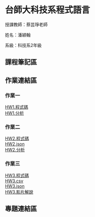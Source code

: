 # 台師大科技系程式語言
授課教師：蔡芸琤老師

姓名：潘穎翰   

系級：科技系2年級  

## 課程筆記區  
## 作業連結區
### 作業一
[HW1.程式碼](https://github.com/ethanlin1126/PL/blob/main/HW1.ipynb)<br>
[HW1.分析](https://github.com/ethanlin1126/PL/blob/main/HW1_%E5%88%86%E6%9E%90.pdf)
### 作業二
[HW2.程式碼](https://github.com/ethanlin1126/PL/blob/main/HW2.ipynb)<br>
[HW2.json](https://github.com/ethanlin1126/PL/blob/main/app_rankings.json)<br>
[HW2.分析](https://github.com/ethanlin1126/PL/blob/main/HW2%E5%88%86%E6%9E%90.pdf)
### 作業三
[HW3.程式碼](https://github.com/ethanlin1126/PL/blob/main/HW3.ipynb)<br>
[HW3.csv](https://github.com/ethanlin1126/PL/blob/main/ptt_basketball_titles.csv)<br>
[HW3.json](https://github.com/ethanlin1126/PL/blob/main/CHAT.json)<br>
[HW3.影片解說](https://youtu.be/B-I3FT2x-cQ)<br> 
## 專題連結區  

